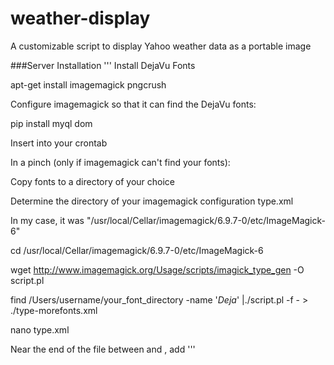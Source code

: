 # weather-display
A customizable script to display Yahoo weather data as a portable image


###Server Installation
'''
Install DejaVu Fonts

apt-get install imagemagick pngcrush

Configure imagemagick so that it can find the DejaVu fonts:


pip install myql dom

Insert into your crontab 




In a pinch (only if imagemagick can't find your fonts):

Copy fonts to a directory of your choice

Determine the directory of your imagemagick configuration type.xml

In my case, it was "/usr/local/Cellar/imagemagick/6.9.7-0/etc/ImageMagick-6"

cd /usr/local/Cellar/imagemagick/6.9.7-0/etc/ImageMagick-6

wget http://www.imagemagick.org/Usage/scripts/imagick_type_gen -O script.pl

find /Users/username/your_font_directory -name '*Deja*' |./script.pl -f - > ./type-morefonts.xml

nano type.xml

Near the end of the file between <typemap> and </typemap>, add <include file="type-morefonts.xml" />
'''
